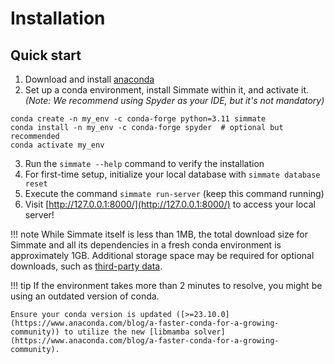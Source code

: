# Installation

## Quick start

1. Download and install [anaconda](https://www.anaconda.com/products/distribution)
2. Set up a conda environment, install Simmate within it, and activate it. *(Note: We recommend using Spyder as your IDE, but it's not mandatory)*
``` shell
conda create -n my_env -c conda-forge python=3.11 simmate
conda install -n my_env -c conda-forge spyder  # optional but recommended
conda activate my_env
```
3. Run the `simmate --help` command to verify the installation
4. For first-time setup, initialize your local database with `simmate database reset`
5. Execute the command `simmate run-server` (keep this command running)
6. Visit [http://127.0.0.1:8000/](http://127.0.0.1:8000/) to access your local server!

!!! note
    While Simmate itself is less than 1MB, the total download size for Simmate and all its dependencies in a fresh conda environment is approximately 1GB. Additional storage space may be required for optional downloads, such as [third-party data](/full_guides/database/third_party_data/).

!!! tip
    If the environment takes more than 2 minutes to resolve, you might be using an outdated version of conda.

    Ensure your conda version is updated ([>=23.10.0](https://www.anaconda.com/blog/a-faster-conda-for-a-growing-community)) to utilize the new [libmamba solver](https://www.anaconda.com/blog/a-faster-conda-for-a-growing-community).
